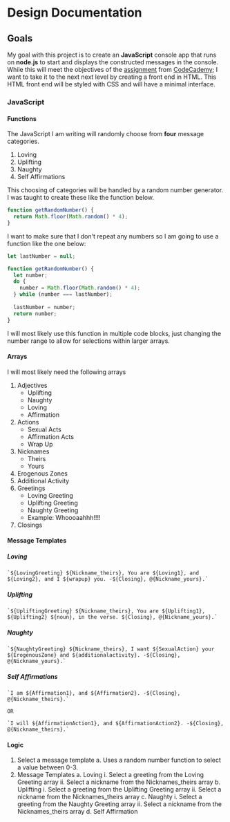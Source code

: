 # Design Documentation

## Goals

My goal with this project is to create an **JavaScript** console app that runs on **node.js** to start and displays the constructed messages in the console.  While this will meet the objectives of the [assignment](https://www.codecademy.com/journeys/full-stack-engineer/paths/fscj-22-building-interactive-websites/tracks/fscj-22-portfolio-project-javascript-syntax/modules/fscp-22-mixed-messages-0a2e7c49-03e1-4825-a480-508f02de0208/kanban_projects/mixed-messages) from [CodeCademy](https://www.codecademy.com/); I want to take it to the next next level by creating a front end in HTML.  This HTML front end will be styled with CSS and will have a minimal interface. 


### JavaScript

#### Functions

The JavaScript I am writing will randomly choose from **four** message categories.

1. Loving
2. Uplifting
3. Naughty
4. Self Affirmations

This choosing of categories will be handled by a random number generator.  I was taught to create these like the function below.

```js
function getRandomNumber() {
  return Math.floor(Math.random() * 4);
}
```

I want to make sure that I don't repeat any numbers so I am going to use a function like the one below:

```js
let lastNumber = null;

function getRandomNumber() {
  let number;
  do {
    number = Math.floor(Math.random() * 4);
  } while (number === lastNumber);
  
  lastNumber = number;
  return number;
}

```

I will most likely use this function in multiple code blocks, just changing the number range to allow for selections within larger arrays.

#### Arrays

I will most likely need the following arrays

1. Adjectives
    - Uplifting
    - Naughty
    - Loving
    - Affirmation
2. Actions
    - Sexual Acts
    - Affirmation Acts
    - Wrap Up
2. Nicknames
    - Theirs
    - Yours
4. Erogenous Zones
5. Additional Activity
6. Greetings
    - Loving Greeting
    - Uplifting Greeting
    - Naughty Greeting
    - Example: Whoooaahhh!!!!
7. Closings

#### Message Templates

##### Loving

    `${LovingGreeting} ${Nickname_theirs}, You are ${Loving1}, and ${Loving2}, and I ${wrapup} you. -${Closing}, @{Nickname_yours}.`
    
##### Uplifting

    `${UpliftingGreeting} ${Nickname_theirs}, You are ${Uplifting1}, ${Uplifting2} ${noun}, in the verse. ${Closing}, @{Nickname_yours}.`

##### Naughty

    `${NaughtyGreeting} ${Nickname_theirs}, I want ${SexualAction} your ${ErogenousZone} and ${additionalactivity}. -${Closing}, @{Nickname_yours}.`

##### Self Affirmations

    `I am ${Affirmation1}, and ${Affirmation2}. -${Closing}, @{Nickname_theirs}.`

    OR

    `I will ${AffirmationAction1}, and ${AffirmationAction2}. -${Closing}, @{Nickname_theirs}.`

#### Logic

1. Select a message template
    a. Uses a random number function to select a value between 0-3.
2. Message Templates
    a. Loving
        i. Select a greeting from the Loving Greeting array
        ii. Select a nickname from the Nicknames_theirs array
    b. Uplifting
        i. Select a greeting from the Uplifting Greeting array
        ii. Select a nickname from the Nicknames_theirs array
    c. Naughty
        i. Select a greeting from the Naughty Greeting array
        ii. Select a nickname from the Nicknames_theirs array
    d. Self Affirmation 